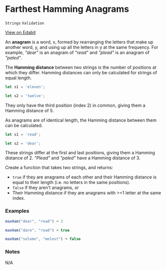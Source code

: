 # Farthest Hamming Anagrams

`Strings` `Validation`

[View on Edabit](https://edabit.com/challenge/exX3Y9T68wGvLEPHL)

An **anagram** is a word, x, formed by rearranging the letters that make up another word, y, and using up all the letters in y at the same frequency. For example, _"dear"_ is an anagram of _"read"_ and _"plead"_ is an anagram of _"paled"_.

The **Hamming distance** between two strings is the number of positions at which they differ. Hamming distances can only be calculated for strings of equal length.

```js
let s1 = 'eleven';

let s2 = 'twelve';
```

They only have the third position (index 2) in common, giving them a Hamming distance of 5.

As anagrams are of identical length, the Hamming distance between them can be calculated.

```js
let s1 = 'read';

let s2 = 'dear';
```

These strings differ at the first and last positions, giving them a Hamming distance of 2\. _"Plead"_ and _"paled"_ have a Hamming distance of 3.

Create a function that takes two strings, and returns:

- `true` if they are anagrams of each other and their Hamming distance is equal to their length (i.e. no letters in the same positions).
- `false` if they aren't anagrams, or
- Their Hamming distance if they are anagrams with >=1 letter at the same index.

### Examples

```js
maxHam("dear", "read") ➞ 2

maxHam("dare", "read") ➞ true

maxHam("solemn", "molest") ➞ false
```

### Notes

N/A
